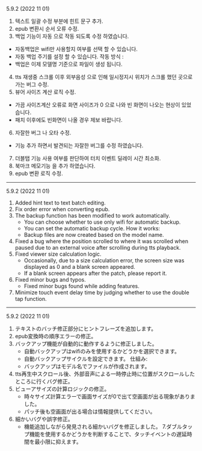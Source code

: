 5.9.2 (2022 11 01)
1. 텍스트 일괄 수정 부분에 힌트 문구 추가. 
2. epub 변환시 순서 오류 수정.
3. 백업 기능이 자동 으로 작동 되도록 수정 하였습니다. 
  - 자동백업은 wifi만 사용할지 여부를 선택 할 수 있습니다. 
  - 자동 백업 주기를 설정 할 수 있습니다.
  작동 방식 :
  - 백업은 이제 모델명 기준으로 파일이 생성 됩니다.
4. tts 재생중 스크롤 이후 외부음성 으로 인해 일시정지시 위치가 스크롤 했던 곳으로 가는 버그 수정.
5. 뷰어 사이즈 계산 로직 수정. 
  - 가끔 사이즈계산 오류로 화면 사이즈가 0 으로 나와 빈 화면이 나오는 현상이 있었습니다. 
  - 패치 이후에도 빈화면이 나올 경우 제보 바랍니다.
6. 자잘한 버그 나 오타 수정. 
  - 기능 추가 하면서 발견되는 자잘한 버그를 수정 하였습니다.
7. 더블탭 기능 사용 여부를 판단하여 터치 이벤트 딜레이 시간 최소화.
8. 북마크 메모기능 을 추가 하였습니다. 
9. epub 변환 로직 수정. 


---

5.9.2 (2022 11 01)
1. Added hint text to text batch editing.
2. Fix order error when converting epub.
3. The backup function has been modified to work automatically.
   - You can choose whether to use only wifi for automatic backup.
   - You can set the automatic backup cycle.
   How it works:
   - Backup files are now created based on the model name.
4. Fixed a bug where the position scrolled to where it was scrolled when paused due to an external voice after scrolling during tts playback.
5. Fixed viewer size calculation logic.
   - Occasionally, due to a size calculation error, the screen size was displayed as 0 and a blank screen appeared.
   - If a blank screen appears after the patch, please report it.
6. Fixed minor bugs and typos.
   - Fixed minor bugs found while adding features.
7. Minimize touch event delay time by judging whether to use the double tap function.
---

5.9.2 (2022 11 01)
1. テキストのバッチ修正部分にヒントフレーズを追加します。
2. epub変換時の順序エラーの修正。
3. バックアップ機能が自動的に動作するように修正しました。
   - 自動バックアップはwifiのみを使用するかどうかを選択できます。
   - 自動バックアップサイクルを設定できます。
   仕組み:
   - バックアップはモデル名でファイルが作成されます。
4. tts再生中スクロール後、外部音声による一時停止時に位置がスクロールしたところに行くバグ修正。
5. ビューアサイズの計算ロジックの修正。
   - 時々サイズ計算エラーで画面サイズが0で出て空画面が出る現象がありました。
   - パッチ後も空画面が出る場合は情報提供してください。
6. 細かいバグや誤字修正。
   - 機能追加しながら発見される細かいバグを修正しました。
7.ダブルタップ機能を使用するかどうかを判断することで、タッチイベントの遅延時間を最小限に抑えます。